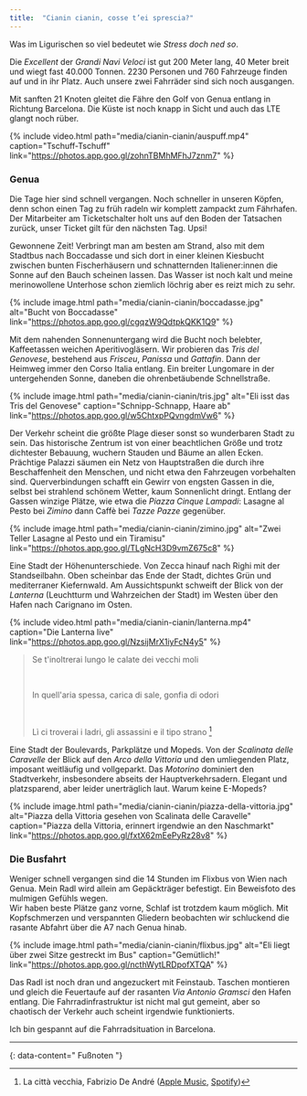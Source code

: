 ```yaml
---
title:  "Cianin cianin, cosse t’ei sprescia?"
---
```


Was im Ligurischen so viel bedeutet wie *Stress doch ned so*.

Die *Excellent* der *Grandi Navi Veloci* ist gut 200 Meter lang, 40 Meter breit und wiegt fast 40.000 Tonnen.
2230 Personen und 760 Fahrzeuge finden auf und in ihr Platz. 
Auch unsere zwei Fahrräder sind sich noch ausgangen.

Mit sanften 21 Knoten gleitet die Fähre den Golf von Genua entlang in Richtung Barcelona.
Die Küste ist noch knapp in Sicht und auch das LTE glangt noch rüber.

{% include video.html path="media/cianin-cianin/auspuff.mp4" caption="Tschuff-Tschuff" link="https://photos.app.goo.gl/zohnTBMhMFhJ7znm7" %}

### Genua ###

Die Tage hier sind schnell vergangen.
Noch schneller in unseren Köpfen, denn schon einen Tag zu früh radeln wir komplett zampackt zum Fährhafen.
Der Mitarbeiter am Ticketschalter holt uns auf den Boden der Tatsachen zurück, unser Ticket gilt für den nächsten Tag.
Upsi!

Gewonnene Zeit!
Verbringt man am besten am Strand, also mit dem Stadtbus nach Boccadasse und sich dort in einer kleinen Kiesbucht zwischen bunten Fischerhäusern und schnatternden Italiener:innen die Sonne auf den Bauch scheinen lassen.
Das Wasser ist noch kalt und meine merinowollene Unterhose schon ziemlich löchrig aber es reizt mich zu sehr.

{% include image.html path="media/cianin-cianin/boccadasse.jpg" alt="Bucht von Boccadasse" link="https://photos.app.goo.gl/cgqzW9QdtpkQKK1Q9" %}

Mit dem nahenden Sonnenuntergang wird die Bucht noch belebter, Kaffeetassen weichen Aperitivogläsern. 
Wir probieren das *Tris del Genovese*, bestehend aus *Frisceu*, *Panissa* und *Gattafin*.
Dann der Heimweg immer den Corso Italia entlang.
Ein breiter Lungomare in der untergehenden Sonne, daneben die ohrenbetäubende Schnellstraße.

{% include image.html path="media/cianin-cianin/tris.jpg" alt="Eli isst das Tris del Genovese" caption="Schnipp-Schnapp, Haare ab" link="https://photos.app.goo.gl/w5ChtxpPQvngdmVw6" %}

Der Verkehr scheint die größte Plage dieser sonst so wunderbaren Stadt zu sein.
Das historische Zentrum ist von einer beachtlichen Größe und trotz dichtester Bebauung, wuchern Stauden und Bäume an allen Ecken.
Prächtige Palazzi säumen ein Netz von Hauptstraßen die durch ihre Beschaffenheit den Menschen, und nicht etwa den Fahrzeugen vorbehalten sind.
Querverbindungen schafft ein Gewirr von engsten Gassen in die, selbst bei strahlend schönem Wetter, kaum Sonnenlicht dringt.
Entlang der Gassen winzige Plätze, wie etwa die *Piazza Cinque Lampadi*: Lasagne al Pesto bei *Zimino* dann Caffè bei *Tazze Pazze* gegenüber.

{% include image.html path="media/cianin-cianin/zimino.jpg" alt="Zwei Teller Lasagne al Pesto und ein Tiramisu" link="https://photos.app.goo.gl/TLgNcH3D9vmZ675c8" %}

Eine Stadt der Höhenunterschiede.
Von Zecca hinauf nach Righi mit der Standseilbahn. 
Oben scheinbar das Ende der Stadt, dichtes Grün und mediterraner Kiefernwald. 
Am Aussichtspunkt schweift der Blick von der *Lanterna* (Leuchtturm und Wahrzeichen der Stadt) im Westen über den Hafen nach Carignano im Osten.

{% include video.html path="media/cianin-cianin/lanterna.mp4" caption="Die Lanterna live" link="https://photos.app.goo.gl/NzsijMrX1iyFcN4y5" %}

>Se t'inoltrerai lungo le calate dei vecchi moli
>
> &nbsp;
>
>In quell'aria spessa, carica di sale, gonfia di odori
>
> &nbsp;
>
>Lì ci troverai i ladri, gli assassini e il tipo strano [^1]

Eine Stadt der Boulevards, Parkplätze und Mopeds.
Von der *Scalinata delle Caravelle* der Blick auf den *Arco della Vittoria* und den umliegenden Platz, imposant weitläufig und vollgeparkt.
Das *Motorino* dominiert den Stadtverkehr, insbesondere abseits der Hauptverkehrsadern.
Elegant und platzsparend, aber leider unerträglich laut.
Warum keine E-Mopeds?

{% include image.html path="media/cianin-cianin/piazza-della-vittoria.jpg" alt="Piazza della Vittoria gesehen von Scalinata delle Caravelle" caption="Piazza della Vittoria, erinnert irgendwie an den Naschmarkt" link="https://photos.app.goo.gl/fxtX62mEePyRz28v8" %}


### Die Busfahrt ###

Weniger schnell vergangen sind die 14 Stunden im Flixbus von Wien nach Genua.
Mein Radl wird allein am Gepäckträger befestigt. 
Ein Beweisfoto des mulmigen Gefühls wegen.\
Wir haben beste Plätze ganz vorne, Schlaf ist trotzdem kaum möglich.
Mit Kopfschmerzen und verspannten Gliedern beobachten wir schluckend die rasante Abfahrt über die A7 nach Genua hinab.

{% include image.html path="media/cianin-cianin/flixbus.jpg" alt="Eli liegt über zwei Sitze gestreckt im Bus" caption="Gemütlich!" link="https://photos.app.goo.gl/ncthWytLRDpofXTQA" %}

Das Radl ist noch dran und angezuckert mit Feinstaub.
Taschen montieren und gleich die Feuertaufe auf der rasanten *Via Antonio Gramsci* den Hafen entlang.
Die Fahrradinfrastruktur ist nicht mal gut gemeint, aber so chaotisch der Verkehr auch scheint irgendwie funktionierts.

Ich bin gespannt auf die Fahrradsituation in Barcelona.

---
{: data-content=" Fußnoten "}

[^1]: La città vecchia, Fabrizio De André ([Apple Music](https://music.apple.com/at/album/la-citt%C3%A0-vecchia/270320375?i=270320665&l=en-GB), [Spotify](https://open.spotify.com/track/6yD3a5FqzQjUC8oHVOiPQv?si=ea4199cf23184b2c))